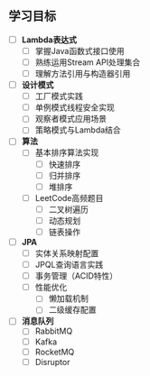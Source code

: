 ## 学习目标

- [ ] **Lambda表达式**
    - [ ] 掌握Java函数式接口使用
    - [ ] 熟练运用Stream API处理集合
    - [ ] 理解方法引用与构造器引用

- [ ] **设计模式**
    - [ ] 工厂模式实践
    - [ ] 单例模式线程安全实现
    - [ ] 观察者模式应用场景
    - [ ] 策略模式与Lambda结合

- [ ] **算法**
    - [ ] 基本排序算法实现
        - [ ] 快速排序
        - [ ] 归并排序
        - [ ] 堆排序
    - [ ] LeetCode高频题目
        - [ ] 二叉树遍历
        - [ ] 动态规划
        - [ ] 链表操作

- [ ] **JPA**
    - [ ] 实体关系映射配置
    - [ ] JPQL查询语言实践
    - [ ] 事务管理（ACID特性）
    - [ ] 性能优化
        - [ ] 懒加载机制
        - [ ] 二级缓存配置

- [ ] **消息队列**
    - [ ] RabbitMQ
    - [ ] Kafka
    - [ ] RocketMQ
    - [ ] Disruptor
